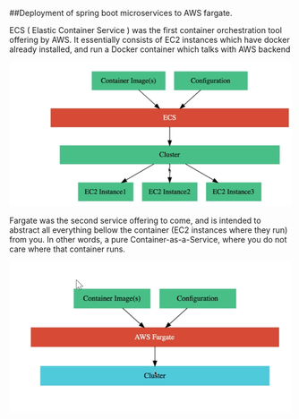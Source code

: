 ##Deployment of spring boot microservices to AWS fargate.



ECS ( Elastic Container Service ) was the first container orchestration tool offering by AWS. It essentially consists of EC2 instances which have docker already installed, and run a Docker container which talks with AWS backend


![Alt desc](https://github.com/nj11/deploy-spring-microservices-to-aws-ecs-fargate/blob/master/screenshots/screenshot1.png)

Fargate was the second service offering to come, and is intended to abstract all everything bellow the container (EC2 instances where they run) from you. In other words, a pure Container-as-a-Service, where you do not care where that container runs.

![Alt desc](https://github.com/nj11/deploy-spring-microservices-to-aws-ecs-fargate/blob/master/screenshots/screenshot2.png)
